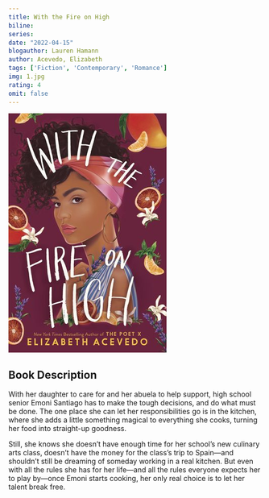 ```yaml
---
title: With the Fire on High
biline:
series: 
date: "2022-04-15"
blogauthor: Lauren Hamann
author: Acevedo, Elizabeth
tags: ['Fiction', 'Contemporary', 'Romance']
img: 1.jpg
rating: 4
omit: false
---
```


![Book Cover](1.jpg)

## Book Description

With her daughter to care for and her abuela to help support, high school senior Emoni Santiago has to make the tough decisions, and do what must be done. The one place she can let her responsibilities go is in the kitchen, where she adds a little something magical to everything she cooks, turning her food into straight-up goodness.

Still, she knows she doesn’t have enough time for her school’s new culinary arts class, doesn’t have the money for the class’s trip to Spain—and shouldn’t still be dreaming of someday working in a real kitchen. But even with all the rules she has for her life—and all the rules everyone expects her to play by—once Emoni starts cooking, her only real choice is to let her talent break free.